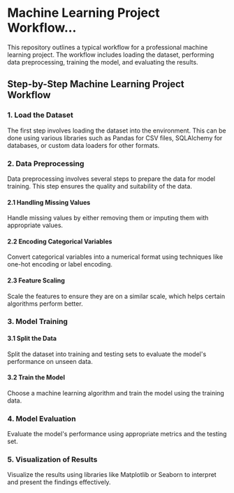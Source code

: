 # Machine Learning Project Workflow...

This repository outlines a typical workflow for a professional machine learning project. The workflow includes loading the dataset, performing data preprocessing, training the model, and evaluating the results.

## Step-by-Step Machine Learning Project Workflow

### 1. Load the Dataset
The first step involves loading the dataset into the environment. This can be done using various libraries such as Pandas for CSV files, SQLAlchemy for databases, or custom data loaders for other formats.

### 2. Data Preprocessing
Data preprocessing involves several steps to prepare the data for model training. This step ensures the quality and suitability of the data.

#### 2.1 Handling Missing Values
Handle missing values by either removing them or imputing them with appropriate values.

#### 2.2 Encoding Categorical Variables
Convert categorical variables into a numerical format using techniques like one-hot encoding or label encoding.

#### 2.3 Feature Scaling
Scale the features to ensure they are on a similar scale, which helps certain algorithms perform better.

### 3. Model Training

#### 3.1 Split the Data
Split the dataset into training and testing sets to evaluate the model's performance on unseen data.

#### 3.2 Train the Model
Choose a machine learning algorithm and train the model using the training data.

### 4. Model Evaluation
Evaluate the model's performance using appropriate metrics and the testing set.

### 5. Visualization of Results

Visualize the results using libraries like Matplotlib or Seaborn to interpret and present the findings effectively.
